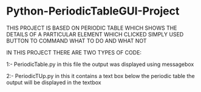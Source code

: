 # Python-PeriodicTableGUI-Project

THIS PROJECT IS BASED ON PERIODIC TABLE WHICH SHOWS THE DETAILS OF A PARTICULAR ELEMENT WHICH CLICKED
SIMPLY USED BUTTON TO COMMAND WHAT TO DO AND WHAT NOT

IN THIS PROJECT THERE ARE TWO TYPES OF CODE:


 1:-  PeriodicTable.py   in this file the output was displayed using messagebox
 
 2:- PeriodicTUp.py     in this it contains a text box below the periodic table the output will be displayed in the textbox
